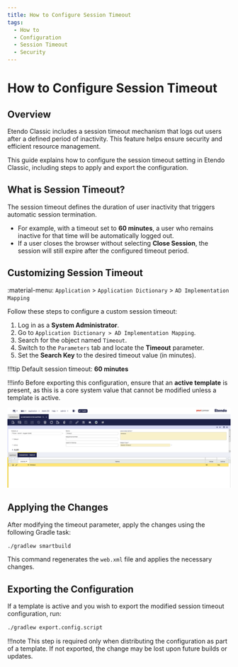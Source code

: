 ```yaml
---
title: How to Configure Session Timeout
tags: 
  - How to
  - Configuration
  - Session Timeout
  - Security
---
```


# How to Configure Session Timeout

## Overview

Etendo Classic includes a session timeout mechanism that logs out users after a defined period of inactivity. This feature helps ensure security and efficient resource management.

This guide explains how to configure the session timeout setting in Etendo Classic, including steps to apply and export the configuration.

## What is Session Timeout?

The session timeout defines the duration of user inactivity that triggers automatic session termination.  

- For example, with a timeout set to **60 minutes**, a user who remains inactive for that time will be automatically logged out.  
- If a user closes the browser without selecting **Close Session**, the session will still expire after the configured timeout period.


## Customizing Session Timeout
:material-menu: `Application` > `Application Dictionary` > `AD Implementation Mapping`

Follow these steps to configure a custom session timeout:

1. Log in as a **System Administrator**.
2. Go to `Application Dictionary > AD Implementation Mapping`.
3. Search for the object named `Timeout`.
4. Switch to the `Parameters` tab and locate the **Timeout** parameter.
5. Set the **Search Key** to the desired timeout value (in minutes).

!!!tip
    Default session timeout: **60 minutes**

!!!info 
    Before exporting this configuration, ensure that an **active template** is present, as this is a core system value that cannot be modified unless a template is active.

![alt text](../../../assets/developer-guide/etendo-classic/how-to-guides/how-to-configure-session-timeout/ad-implementation-mapping.png)

## Applying the Changes

After modifying the timeout parameter, apply the changes using the following Gradle task:

```bash title="Terminal"
./gradlew smartbuild
```
This command regenerates the `web.xml` file and applies the necessary changes.


## Exporting the Configuration

If a template is active and you wish to export the modified session timeout configuration, run:

```bash title="Terminal"
./gradlew export.config.script
```

!!!note
    This step is required only when distributing the configuration as part of a template. If not exported, the change may be lost upon future builds or updates.


